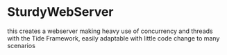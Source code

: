 # SturdyWebServer
this creates a webserver making heavy use of concurrency and threads with the Tide Framework, easily adaptable with little code change to many scenarios
